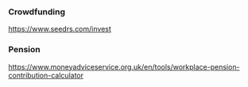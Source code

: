 ### Crowdfunding

https://www.seedrs.com/invest

### Pension

https://www.moneyadviceservice.org.uk/en/tools/workplace-pension-contribution-calculator
